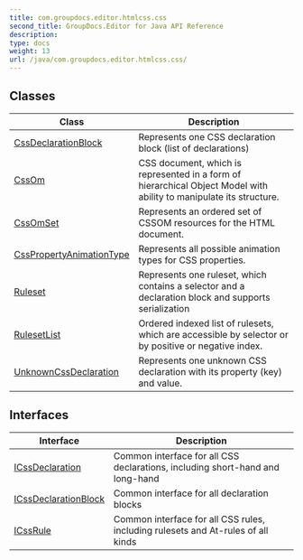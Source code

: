 ```yaml
---
title: com.groupdocs.editor.htmlcss.css
second_title: GroupDocs.Editor for Java API Reference
description: 
type: docs
weight: 13
url: /java/com.groupdocs.editor.htmlcss.css/
---
```


## Classes

| Class | Description |
| --- | --- |
| [CssDeclarationBlock](../com.groupdocs.editor.htmlcss.css/cssdeclarationblock) | Represents one CSS declaration block (list of declarations) |
| [CssOm](../com.groupdocs.editor.htmlcss.css/cssom) | CSS document, which is represented in a form of hierarchical Object Model with ability to manipulate its structure. |
| [CssOmSet](../com.groupdocs.editor.htmlcss.css/cssomset) | Represents an ordered set of CSSOM resources for the HTML document. |
| [CssPropertyAnimationType](../com.groupdocs.editor.htmlcss.css/csspropertyanimationtype) | Represents all possible animation types for CSS properties. |
| [Ruleset](../com.groupdocs.editor.htmlcss.css/ruleset) | Represents one ruleset, which contains a selector and a declaration block and supports serialization |
| [RulesetList](../com.groupdocs.editor.htmlcss.css/rulesetlist) | Ordered indexed list of rulesets, which are accessible by selector or by positive or negative index. |
| [UnknownCssDeclaration](../com.groupdocs.editor.htmlcss.css/unknowncssdeclaration) | Represents one unknown CSS declaration with its property (key) and value. |

## Interfaces

| Interface | Description |
| --- | --- |
| [ICssDeclaration](../com.groupdocs.editor.htmlcss.css/icssdeclaration) | Common interface for all CSS declarations, including short-hand and long-hand |
| [ICssDeclarationBlock](../com.groupdocs.editor.htmlcss.css/icssdeclarationblock) | Common interface for all declaration blocks |
| [ICssRule](../com.groupdocs.editor.htmlcss.css/icssrule) | Common interface for all CSS rules, including rulesets and At-rules of all kinds |
